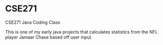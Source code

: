# CSE271
CSE271 Java Coding Class

This is one of my early java projects that calculates statistics from the NFL player Jamaar Chase based off user input.
